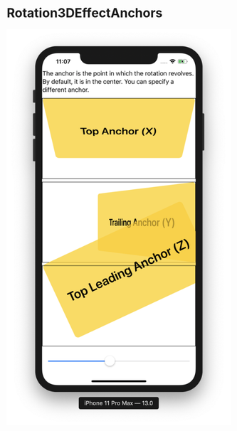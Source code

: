# Rotation3DEffectAnchors

![alt_text](https://github.com/ram4ik/Rotation3DEffectAnchors/blob/master/Rotation3DEffectAnchors/Assets.xcassets/scr.imageset/scr.png)
